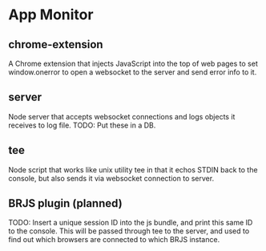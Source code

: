 # App Monitor

## chrome-extension

A Chrome extension that injects JavaScript into the top of web pages to set window.onerror to open a websocket to the server and send error info to it.


## server

Node server that accepts websocket connections and logs objects it receives to log file. TODO: Put these in a DB.


## tee

Node script that works like unix utility tee in that it echos STDIN back to the console, but also sends it via websocket connection to server.


## BRJS plugin (planned)

TODO: Insert a unique session ID into the js bundle, and print this same ID to the console. This will be passed through tee to the server, and used to find out which browsers are connected to which BRJS instance.